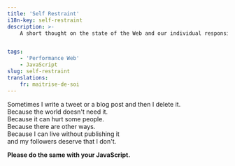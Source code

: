 ```yaml
---
title: 'Self Restraint'
i18n-key: self-restraint
description: >-
    A short thought on the state of the Web and our individual responsibilities.


tags:
    - 'Performance Web'
    - JavaScript
slug: self-restraint
translations:
    fr: maitrise-de-soi
---
```


Sometimes I write a tweet or a blog post and then I delete it.  
Because the world doesn't need it.  
Because it can hurt some people.  
Because there are other ways.  
Because I can live without publishing it  
and my followers deserve that I don't.

**Please do the same with your JavaScript.**
